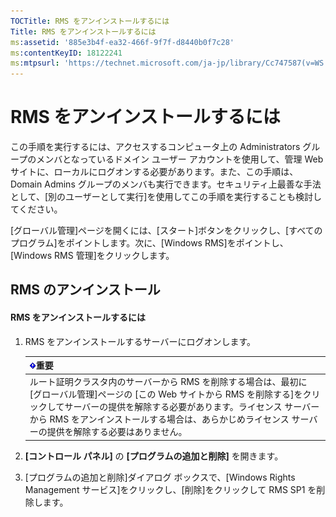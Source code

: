 ```yaml
---
TOCTitle: RMS をアンインストールするには
Title: RMS をアンインストールするには
ms:assetid: '885e3b4f-ea32-466f-9f7f-d8440b0f7c28'
ms:contentKeyID: 18122241
ms:mtpsurl: 'https://technet.microsoft.com/ja-jp/library/Cc747587(v=WS.10)'
---
```


RMS をアンインストールするには
==============================

この手順を実行するには、アクセスするコンピュータ上の Administrators グループのメンバとなっているドメイン ユーザー アカウントを使用して、管理 Web サイトに、ローカルにログオンする必要があります。また、この手順は、Domain Admins グループのメンバも実行できます。セキュリティ上最善な手法として、\[別のユーザーとして実行\]を使用してこの手順を実行することも検討してください。

\[グローバル管理\]ページを開くには、\[スタート\]ボタンをクリックし、\[すべてのプログラム\]をポイントします。次に、\[Windows RMS\]をポイントし、\[Windows RMS 管理\]をクリックします。

RMS のアンインストール
----------------------

#### RMS をアンインストールするには

1.  RMS をアンインストールするサーバーにログオンします。

    | ![](images/Cc747587.Important(WS.10).gif)重要                                                                                                                                                                                                                                       |
    |------------------------------------------------------------------------------------------------------------------------------------------------------------------------------------------------------------------------------------------------------------------------------------------------------------------|
    | ルート証明クラスタ内のサーバーから RMS を削除する場合は、最初に \[グローバル管理\]ページの \[この Web サイトから RMS を削除する\]をクリックしてサーバーの提供を解除する必要があります。ライセンス サーバーから RMS をアンインストールする場合は、あらかじめライセンス サーバーの提供を解除する必要はありません。 |

2.  **\[コントロール パネル\]** の **\[プログラムの追加と削除\]** を開きます。

3.  \[プログラムの追加と削除\]ダイアログ ボックスで、\[Windows Rights Management サービス\]をクリックし、\[削除\]をクリックして RMS SP1 を削除します。

